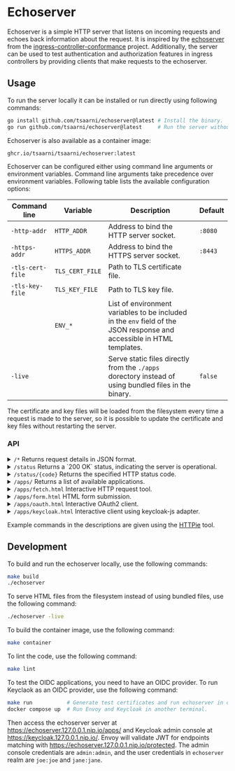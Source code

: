 # Echoserver

Echoserver is a simple HTTP server that listens on incoming requests and echoes back
information about the request. It is inspired by the
[echoserver](https://github.com/kubernetes-sigs/ingress-controller-conformance/tree/master/images/echoserver)
from the
[ingress-controller-conformance](https://github.com/kubernetes-sigs/ingress-controller-conformance)
project. Additionally, the server can be used to test authentication and
authorization features in ingress controllers by providing clients that make
requests to the echoserver.

## Usage

To run the server locally it can be installed or run directly using following commands:

```sh
go install github.com/tsaarni/echoserver@latest # Install the binary.
go run github.com/tsaarni/echoserver@latest     # Run the server without installing.
```

Echoserver is also available as a container image:

```
ghcr.io/tsaarni/tsaarni/echoserver:latest
```

Echoserver can be configured either using command line arguments or environment variables.
Command line arguments take precedence over environment variables.
Following table lists the available configuration options:

| Command line     | Variable        | Description                                                                                                            | Default |
| ---------------- | --------------- | ---------------------------------------------------------------------------------------------------------------------- | ------- |
| `-http-addr`     | `HTTP_ADDR`     | Address to bind the HTTP server socket.                                                                                | `:8080` |
| `-https-addr`    | `HTTPS_ADDR`    | Address to bind the HTTPS server socket.                                                                               | `:8443` |
| `-tls-cert-file` | `TLS_CERT_FILE` | Path to TLS certificate file.                                                                                          |         |
| `-tls-key-file`  | `TLS_KEY_FILE`  | Path to TLS key file.                                                                                                  |         |
|                  | `ENV_*`         | List of environment variables to be included in the `env` field of the JSON response and accessible in HTML templates. |         |
| `-live`          |                 | Serve static files directly from the `./apps` dorectory instead of using bundled files in the binary.                  | `false` |

The certificate and key files will be loaded from the filesystem every time a request is made to the server, so it is possible to update the certificate and
key files without restarting the server.

### API

<details>
<summary><code>/*</code> Returns request details in JSON format.</summary>

#### Responses

| Status | Description                     |
| ------ | ------------------------------- |
| 200 OK | Request details in JSON format. |

Following fields is included in the response:

- `content_length`: Length of the request body.
- `env`: Environment variables provided in the configuration.
- `headers`: Request headers.
- `host`: Host and port of the server.
- `method`: HTTP method of the request.
- `url`: Request URL.
- `proto`: HTTP protocol version.
- `remote`: Remote address of the client.
- `env`: Variables from the process environment that match the `ENV_*` prefix.
- `tls`: TLS details if the request was made over HTTPS.
  - `alpn_negotiated_protocol`: Application Layer Protocol Negotiation protocol.
  - `cipher_suite`: Cipher suite used in the connection.
  - `peer_certificates`: Peer certificates in PEM format if the client provided a certificate.
  - `version`: TLS version.
- `query`: Query parameters of the request if the URL contains a query string.
- `form`: Form parameters of the request body, if the content type is `application/x-www-form-urlencoded`.
- `cookies`: Cookies in the request if the request had a `Cookie` header.
- `body`: Request body.
- `jwt`: JWT claims if the request had JWT in the `Authorization` header.
  - `header`: JWT header.
  - `claims`: JWT claims.
    - If the `claims` field contains `iat` or `exp` claims, they are converted to human-readable format in the `iat_date` and `exp_date` fields.
- `basic_auth`: Basic authentication credentials if the request had `Authorization` header with `Basic` scheme.
  - `username`: Username.
  - `password`: Password.

##### Example

```console
$ http --cert testdata/certs/client.pem --cert-key testdata/certs/client-key.pem --verify testdata/certs/ca.pem https://localhost:8443/foobar
```

```json
{
    "content_length": 0,
    "headers": {
        "Accept": [
            "*/*"
        ],
        "Accept-Encoding": [
            "gzip, deflate"
        ],
        "Connection": [
            "keep-alive"
        ],
        "User-Agent": [
            "HTTPie/3.2.4"
        ]
    },
    "host": "localhost:8443",
    "method": "GET",
    "proto": "HTTP/1.1",
    "remote": "[::1]:57961",
    "tls": {
        "alpn_negotiated_protocol": "http/1.1",
        "cipher_suite": "TLS_AES_128_GCM_SHA256",
        "peer_certificates": "-----BEGIN CERTIFICATE-----\nMIIBRTCB7aADAgECAggYEv19hfUwQDAKBggqhkjOPQQDAjANMQswCQYDVQQDEwJj\nYTAeFw0yNDEyMjAyMDQ1MjJaFw0yNTEyMjAyMDQ1MjJaMBExDzANBgNVBAMTBmNs\naWVudDBZMBMGByqGSM49AgEGCCqGSM49AwEHA0IABCbhS9nzLiBuFGDUp+vRfUQZ\nJ/pnDgTuJpPWSuPOjDLtZuhewGo5qxBMQBdHUbLruhNQ3bbcfPXXSyMe/VDMb4Sj\nMzAxMA4GA1UdDwEB/wQEAwIFoDAfBgNVHSMEGDAWgBR3JxAyNeNiSa/7Kb8yAfms\np4ozDDAKBggqhkjOPQQDAgNHADBEAiB2U34rNm3HUIsCwyaaixxO0bFulIQbOs0L\nxWM0CqNH+gIgaNm4Yu6rmGb2Ct7+i/k166TtcoSxjvJ11CdEKNTiJos=\n-----END CERTIFICATE-----\n-----BEGIN CERTIFICATE-----\nMIIBUDCB+KADAgECAggYESedInsoiDAKBggqhkjOPQQDAjANMQswCQYDVQQDEwJj\nYTAeFw0yNDEyMTQyMTE0NDdaFw0yNTEyMTQyMTE0NDdaMA0xCzAJBgNVBAMTAmNh\nMFkwEwYHKoZIzj0CAQYIKoZIzj0DAQcDQgAE9tDgaO4FFTiQxMauwt1g6BBBmVQu\nkIHPh9diQDiRCPiwF6S+sTCdame3q2vFpyF6MqbmPgzzqjZefuzbQTD+m6NCMEAw\nDgYDVR0PAQH/BAQDAgEGMA8GA1UdEwEB/wQFMAMBAf8wHQYDVR0OBBYEFHcnEDI1\n42JJr/spvzIB+aynijMMMAoGCCqGSM49BAMCA0cAMEQCIFEik3jlxD2MF9wJfdA+\nD5LfA3PFx05dQluCOrANza1sAiBt2VP7MQit8RFQ50CHFydouIcVzMfKGJLVFrKk\n/+NV5A==\n-----END CERTIFICATE-----\n",
        "version": "TLS 1.3"
    },
    "url": "/foobar"
}
```

</details>

<details>
<summary><code>/status</code> Returns a `200 OK` status, indicating the server is operational.</summary>

#### Responses

| Status | Description            |
| ------ | ---------------------- |
| 200 OK | Server is operational. |

#### Example

```console
$ http GET http://localhost:8080/status
```

```http
HTTP/1.1 200 OK
Content-Length: 0
Date: Fri, 29 Nov 2024 06:24:46 GMT
```

</details>

<details>
<summary><code>/status/{code}</code> Returns the specified HTTP status code.</summary>

#### Parameters

| Name | Description                 |
| ---- | --------------------------- |
| code | HTTP status code to return. |

Optionally, you can include additional HTTP headers in the response by providing a JSON object in the body or using a query string.

#### Example

```sh
$ http POST http://localhost:8080/status/301 Location=http://localhost/bar
```

Body of the request

```json
{
  "Location": "http://localhost/bar"
}
```

Response:

```http
HTTP/1.1 301 Moved Permanently
Content-Length: 0
Date: Fri, 29 Nov 2024 06:10:25 GMT
Location: http://localhost/bar
```

```sh
$ http "http://localhost:8080/status/200?Set-Cookie=foo%3Dbar&Set-Cookie=hello%3Dworld"
```

Response:

```http
HTTP/1.1 200 OK
Content-Length: 0
Date: Sun, 15 Dec 2024 12:00:06 GMT
Set-Cookie: foo=bar
Set-Cookie: hello=world
```

</details>

<details>
<summary><code>/apps/</code> Returns a list of available applications.</summary>
</details>

<details>
<summary><code>/apps/fetch.html</code> Interactive HTTP request tool.</summary>

A JavaScript application that enables users to make HTTP requests towards the
echoserver using different methods and view the responses.

![image](https://github.com/user-attachments/assets/1c325a58-2829-4549-8f70-d411b562190c)

</details>

<details>
<summary><code>/apps/form.html</code> HTML form submission.</summary>

An HTML form that enables data submission using both `POST` and `GET` methods
towards the echoserver.

![image](https://github.com/user-attachments/assets/46d5deb3-e9f5-4f34-a114-3d9ab0219e0b)

</details>

<details>
<summary><code>/apps/oauth.html</code> Interactive OAuth2 client.</summary>

OAuth2-aware JavaScript application that implements the Authorization Code flow.
It allows users to interactively trigger login/refresh/logout and to make
authenticated requests towards the echoserver and view the responses.

![image](https://github.com/user-attachments/assets/31f5da4b-e064-4ce4-89e8-9d28a7230716)

</details>

<details>
<summary><code>/apps/keycloak.html</code> Interactive client using keycloak-js adapter.</summary>

OAuth2-aware JavaScript application that uses the
[Keycloak-js](https://www.keycloak.org/securing-apps/javascript-adapter)
JavaScript adapter to authenticate users. It allows users to interactively
trigger login/refresh/logout and to make authenticated requests towards the
echoserver and view the responses.

</details>

Example commands in the descriptions are given using the
[HTTPie](https://httpie.io/) tool.

## Development

To build and run the echoserver locally, use the following commands:

```sh
make build
./echoserver
```

To serve HTML files from the filesystem instead of using bundled files, use the
following command:

```sh
./echoserver -live
```

To build the container image, use the following command:

```sh
make container
```

To lint the code, use the following command:

```sh
make lint
```

To test the OIDC applications, you need to have an OIDC provider. To run
Keyclaok as an OIDC provider, use the following command:

```sh
make run           # Generate test certificates and run echoserver in one terminal.
docker compose up  # Run Envoy and Keycloak in another terminal.
```

Then access the echoserver server at https://echoserver.127.0.0.1.nip.io/apps/
and Keycloak admin console at https://keycloak.127.0.0.1.nip.io/. Envoy will
validate JWT for endpoints matching with
https://echoserver.127.0.0.1.nip.io/protected.
The admin console credentials are `admin:admin`, and the user credentials in `echoserver` realm are `joe:joe` and `jane:jane`.
